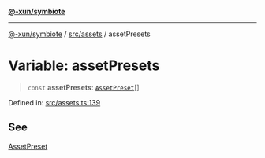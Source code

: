 [**@-xun/symbiote**](../../../README.md)

***

[@-xun/symbiote](../../../README.md) / [src/assets](../README.md) / assetPresets

# Variable: assetPresets

> `const` **assetPresets**: [`AssetPreset`](../enumerations/AssetPreset.md)[]

Defined in: [src/assets.ts:139](https://github.com/Xunnamius/symbiote/blob/b951959a4a12ac484c8addc839f912c4e5767875/src/assets.ts#L139)

## See

[AssetPreset](../enumerations/AssetPreset.md)
